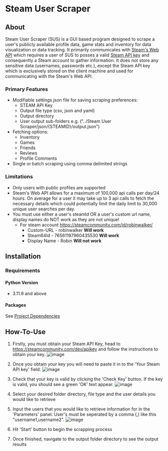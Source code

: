 # Steam User Scraper

## About
Steam User Scraper (SUS) is a GUI based program designed to scrape a user's publicly available profile data, game stats and inventory for data visualization or data tracking. It primarily communicates with [Steam's Web API](https://partner.steamgames.com/doc/webapi_overview) which requires a user of SUS to posses a valid [Steam API key](https://steamcommunity.com/dev/apikey) and consequently a Steam account to gather information. It does not store any sensitive data (usernames, passwords etc.), except the Steam API key which is exclusively stored on the client machine and used for communicating with the Steam's Web API.

### Primary Features
- Modifiable settings.json file for saving scraping preferences:
  - STEAM API Key
  - Output file type (csv, json and yaml)
  - Output directory
  - User output sub-folders e.g. ("../Steam User Scraper/json/{STEAMID}/output.json")
- Fetching options:
  - Inventory
  - Games
  - Friends
  - Reviews
  - Profile Comments 
- Single or batch scraping using comma delimited strings

### Limitations
- Only users with public profiles are supported
- Steam's Web API allows for a maximum of 100,000 api calls per day/24 hours. On average for a user it may take up to 3 api calls to fetch the necessary details which could potentially limit the daily limit to 30,000 unique user searches per day.
- You must use either a user's steamId OR a user's custom url name, display names do NOT work as they are not unique!
  - For steam account https://steamcommunity.com/id/robinwalker/ 
    - Custom-URL - robinwalker **Will work**
    - Steam64Id - 76561197960435530 **Will work**
    - Display Name - Robin **Will not work**


## Installation

### Requirements
#### Python Version
  - 3.11.9 and above
#### Packages
See [Project Dependencies](https://github.com/Adrian-Sz1/SteamScraper/network/dependencies)

## How-To-Use
1. Firstly, you must obtain your Steam API Key, head to https://steamcommunity.com/dev/apikey and follow the instructions to obtain your key.
   ![image](https://github.com/user-attachments/assets/70f3a25d-7ff1-4336-95aa-55f7eae7cf16)

3. Once you obtain your key you will need to paste it in to the 'Your Steam API key' field.
   ![image](https://github.com/user-attachments/assets/e1dc6ad8-6e03-41d1-8d33-ccbc3db797f4)

5. Check that your key is valid by clicking the 'Check Key' button. If the key is valid, you should see a green 'OK' text appear.
   ![image](https://github.com/user-attachments/assets/553ca49e-1889-43af-b018-037e6062fb8a)

7. Select your desired folder directory, file type and the user details you would like to retrieve
8. Input the users that you would like to retrieve information for in the 'Parameters' panel. User's must be seperated by a comma (,) like this "username1,username2".
   ![image](https://github.com/user-attachments/assets/7b72f82d-6c0b-4ea9-97b8-4661bf788e0b)
9. Hit 'Start' button to begin the scrapping process
10. Once finished, navigate to the output folder directory to see the output results
